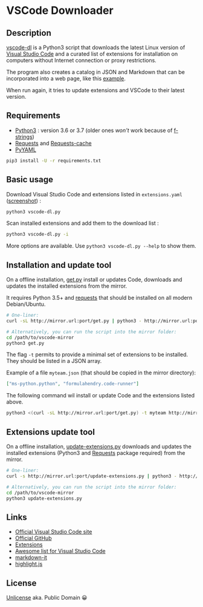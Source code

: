 # VSCode Downloader

## Description

[vscode-dl](https://rene-d.github.io/vscode-dl) is a Python3 script that downloads the latest Linux version of [Visual Studio Code](http://code.visualstudio.com) and a curated list of extensions for installation on computers without Internet connection or proxy restrictions.

The program also creates a catalog in JSON and Markdown that can be incorporated into a web page, like this [example](https://rene-d.github.io/vscode-dl/demo/).

When run again, it tries to update extensions and VSCode to their latest version.

## Requirements

* [Python3](https://www.python.org/downloads) : version 3.6 or 3.7 (older ones *won't* work because of [f-strings](https://www.python.org/dev/peps/pep-0498))
* [Requests](http://python-requests.org) and [Requests-cache](https://github.com/reclosedev/requests-cache)
* [PyYAML](https://pyyaml.org)

```bash
pip3 install -U -r requirements.txt
```

## Basic usage

Download Visual Studio Code and extensions listed in `extensions.yaml` ([screenshot](http://rene-d.github.io/vscode-dl/screenshot.html)) :
```bash
python3 vscode-dl.py
```

Scan installed extensions and add them to the download list :
```bash
python3 vscode-dl.py -i
```

More options are available. Use `python3 vscode-dl.py --help` to show them.

## Installation and update tool

On a offline installation, [get.py](get.py) install or updates Code, downloads and updates the installed extensions from the mirror.

It requires Python 3.5+ and [requests](http://python-requests.org) that should be installed on all modern Debian/Ubuntu.

```bash
# One-liner:
curl -sL http://mirror.url:port/get.py | python3 - http://mirror.url:port/

# Alternatively, you can run the script into the mirror folder:
cd /path/to/vscode-mirror
python3 get.py
```

The flag `-t` permits to provide a minimal set of extensions to be installed. They should be listed in a JSON array.

Example of a file `myteam.json` (that should be copied in the mirror directory):
```JSON
["ms-python.python", "formulahendry.code-runner"]
```

The following command wil install or update Code and the extensions listed above.
```bash
python3 <(curl -sL http://mirror.url:port/get.py) -t myteam http://mirror.url:port/
```

## Extensions update tool

On a offline installation, [update-extensions.py](https://github.com/rene-d/dl-vscode/blob/master/update-extensions.py) downloads and updates the installed extensions (Python3 and [Requests](http://python-requests.org) package required) from the mirror.

````bash
# One-liner:
curl -s http://mirror.url:port/update-extensions.py | python3 - http://mirror.url:port/

# Alternatively, you can run the script into the mirror folder:
cd /path/to/vscode-mirror
python3 update-extensions.py
````

## Links

* [Official Visual Studio Code site](https://code.visualstudio.com/)
* [Official GitHub](https://github.com/microsoft/vscode)
* [Extensions](https://marketplace.visualstudio.com/vscode)
* [Awesome list for Visual Studio Code](https://github.com/viatsko/awesome-vscode)
* [markdown-it](https://github.com/markdown-it/markdown-it)
* [highlight.js](https://github.com/isagalaev/highlight.js)

## License

[Unlicense](http://unlicense.org) aka. Public Domain 😀
